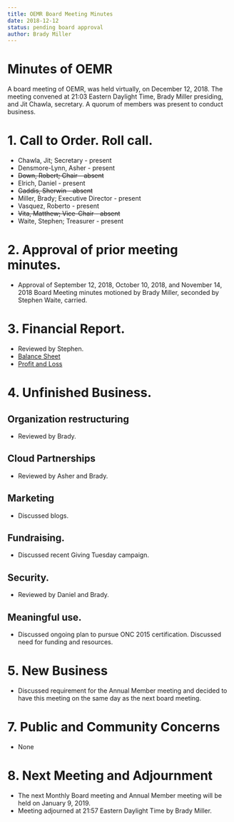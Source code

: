 ```yaml
---
title: OEMR Board Meeting Minutes
date: 2018-12-12
status: pending board approval
author: Brady Miller
---
```


# Minutes of OEMR

A board meeting of OEMR, was held virtually, on December 12, 2018. The meeting
convened at 21:03 Eastern Daylight Time, Brady Miller presiding, and Jit Chawla,
secretary. A quorum of members was present to conduct business.

# 1. Call to Order. Roll call.

* Chawla, Jit; Secretary - present
* Densmore-Lynn, Asher - present
* ~~Down, Robert; Chair - absent~~
* Elrich, Daniel - present
* ~~Gaddis, Sherwin - absent~~
* Miller, Brady; Executive Director - present
* Vasquez, Roberto - present
* ~~Vita, Matthew; Vice-Chair - absent~~
* Waite, Stephen; Treasurer - present

# 2. Approval of prior meeting minutes.
* Approval of September 12, 2018, October 10, 2018, and November 14, 2018 Board
Meeting minutes motioned by Brady Miller, seconded by Stephen Waite, carried.

# 3. Financial Report.

* Reviewed by Stephen.
* [Balance Sheet](https://discourse-uploads-openemr.s3.dualstack.us-east-1.amazonaws.com/original/2X/0/01e572617b5ba1cc5dd2e1c4affac8675bb91409.pdf)
* [Profit and Loss](https://discourse-uploads-openemr.s3.dualstack.us-east-1.amazonaws.com/original/2X/3/320e014b9941f81dd17f0583866c3a975554d2d4.pdf)

# 4. Unfinished Business.

## Organization restructuring

* Reviewed by Brady.

## Cloud Partnerships

* Reviewed by Asher and Brady.

## Marketing

* Discussed blogs.

## Fundraising.

* Discussed recent Giving Tuesday campaign.

## Security.

* Reviewed by Daniel and Brady.

## Meaningful use.

* Discussed ongoing plan to pursue ONC 2015 certification. Discussed need for funding and resources.

# 5. New Business

* Discussed requirement for the Annual Member meeting and decided to have this meeting on the same day as the next board meeting.

# 7. Public and Community Concerns

* None

# 8. Next Meeting and Adjournment

* The next Monthly Board meeting and Annual Member meeting will be held on January 9, 2019.
* Meeting adjourned at 21:57 Eastern Daylight Time by Brady Miller.
